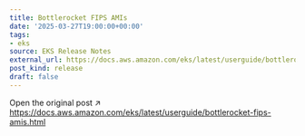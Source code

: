 ```yaml
---
title: Bottlerocket FIPS AMIs
date: '2025-03-27T19:00:00+00:00'
tags:
- eks
source: EKS Release Notes
external_url: https://docs.aws.amazon.com/eks/latest/userguide/bottlerocket-fips-amis.html
post_kind: release
draft: false
---
```

Open the original post ↗ https://docs.aws.amazon.com/eks/latest/userguide/bottlerocket-fips-amis.html
